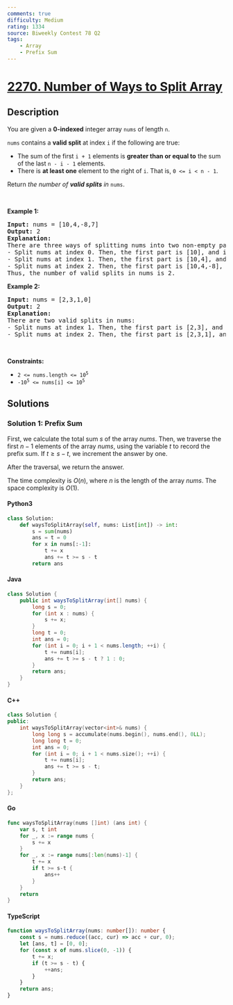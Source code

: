```yaml
---
comments: true
difficulty: Medium
rating: 1334
source: Biweekly Contest 78 Q2
tags:
    - Array
    - Prefix Sum
---
```


<!-- problem:start -->

# [2270. Number of Ways to Split Array](https://leetcode.com/problems/number-of-ways-to-split-array)

## Description

<!-- description:start -->

<p>You are given a <strong>0-indexed</strong> integer array <code>nums</code> of length <code>n</code>.</p>

<p><code>nums</code> contains a <strong>valid split</strong> at index <code>i</code> if the following are true:</p>

<ul>
	<li>The sum of the first <code>i + 1</code> elements is <strong>greater than or equal to</strong> the sum of the last <code>n - i - 1</code> elements.</li>
	<li>There is <strong>at least one</strong> element to the right of <code>i</code>. That is, <code>0 &lt;= i &lt; n - 1</code>.</li>
</ul>

<p>Return <em>the number of <strong>valid splits</strong> in</em> <code>nums</code>.</p>

<p>&nbsp;</p>
<p><strong class="example">Example 1:</strong></p>

<pre>
<strong>Input:</strong> nums = [10,4,-8,7]
<strong>Output:</strong> 2
<strong>Explanation:</strong> 
There are three ways of splitting nums into two non-empty parts:
- Split nums at index 0. Then, the first part is [10], and its sum is 10. The second part is [4,-8,7], and its sum is 3. Since 10 &gt;= 3, i = 0 is a valid split.
- Split nums at index 1. Then, the first part is [10,4], and its sum is 14. The second part is [-8,7], and its sum is -1. Since 14 &gt;= -1, i = 1 is a valid split.
- Split nums at index 2. Then, the first part is [10,4,-8], and its sum is 6. The second part is [7], and its sum is 7. Since 6 &lt; 7, i = 2 is not a valid split.
Thus, the number of valid splits in nums is 2.
</pre>

<p><strong class="example">Example 2:</strong></p>

<pre>
<strong>Input:</strong> nums = [2,3,1,0]
<strong>Output:</strong> 2
<strong>Explanation:</strong> 
There are two valid splits in nums:
- Split nums at index 1. Then, the first part is [2,3], and its sum is 5. The second part is [1,0], and its sum is 1. Since 5 &gt;= 1, i = 1 is a valid split. 
- Split nums at index 2. Then, the first part is [2,3,1], and its sum is 6. The second part is [0], and its sum is 0. Since 6 &gt;= 0, i = 2 is a valid split.
</pre>

<p>&nbsp;</p>
<p><strong>Constraints:</strong></p>

<ul>
	<li><code>2 &lt;= nums.length &lt;= 10<sup>5</sup></code></li>
	<li><code>-10<sup>5</sup> &lt;= nums[i] &lt;= 10<sup>5</sup></code></li>
</ul>

<!-- description:end -->

## Solutions

<!-- solution:start -->

### Solution 1: Prefix Sum

First, we calculate the total sum $s$ of the array $\textit{nums}$. Then, we traverse the first $n-1$ elements of the array $\textit{nums}$, using the variable $t$ to record the prefix sum. If $t \geq s - t$, we increment the answer by one.

After the traversal, we return the answer.

The time complexity is $O(n)$, where $n$ is the length of the array $\textit{nums}$. The space complexity is $O(1)$.

<!-- tabs:start -->

#### Python3

```python
class Solution:
    def waysToSplitArray(self, nums: List[int]) -> int:
        s = sum(nums)
        ans = t = 0
        for x in nums[:-1]:
            t += x
            ans += t >= s - t
        return ans
```

#### Java

```java
class Solution {
    public int waysToSplitArray(int[] nums) {
        long s = 0;
        for (int x : nums) {
            s += x;
        }
        long t = 0;
        int ans = 0;
        for (int i = 0; i + 1 < nums.length; ++i) {
            t += nums[i];
            ans += t >= s - t ? 1 : 0;
        }
        return ans;
    }
}
```

#### C++

```cpp
class Solution {
public:
    int waysToSplitArray(vector<int>& nums) {
        long long s = accumulate(nums.begin(), nums.end(), 0LL);
        long long t = 0;
        int ans = 0;
        for (int i = 0; i + 1 < nums.size(); ++i) {
            t += nums[i];
            ans += t >= s - t;
        }
        return ans;
    }
};
```

#### Go

```go
func waysToSplitArray(nums []int) (ans int) {
	var s, t int
	for _, x := range nums {
		s += x
	}
	for _, x := range nums[:len(nums)-1] {
		t += x
		if t >= s-t {
			ans++
		}
	}
	return
}
```

#### TypeScript

```ts
function waysToSplitArray(nums: number[]): number {
    const s = nums.reduce((acc, cur) => acc + cur, 0);
    let [ans, t] = [0, 0];
    for (const x of nums.slice(0, -1)) {
        t += x;
        if (t >= s - t) {
            ++ans;
        }
    }
    return ans;
}
```

<!-- tabs:end -->

<!-- solution:end -->

<!-- problem:end -->
